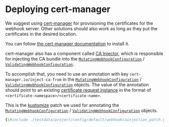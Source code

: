 # Deploying cert-manager

We suggest using [cert-manager](https://github.com/jetstack/cert-manager) for
provisioning the certificates for the webhook server. Other solutions should
also work as long as they put the certificates in the desired location.

You can follow
[the cert-manager documentation](https://cert-manager.io/docs/installation/)
to install it.

cert-manager also has a component called [CA
Injector](https://cert-manager.io/docs/concepts/ca-injector/), which is responsible for
injecting the CA bundle into the [`MutatingWebhookConfiguration`](https://pkg.go.dev/k8s.io/api/admissionregistration/v1#MutatingWebhookConfiguration)
/ [`ValidatingWebhookConfiguration`](https://pkg.go.dev/k8s.io/api/admissionregistration/v1#ValidatingWebhookConfiguration).

To accomplish that, you need to use an annotation with key
`cert-manager.io/inject-ca-from`
in the [`MutatingWebhookConfiguration`](https://pkg.go.dev/k8s.io/api/admissionregistration/v1#MutatingWebhookConfiguration)
/ [`ValidatingWebhookConfiguration`](https://pkg.go.dev/k8s.io/api/admissionregistration/v1#ValidatingWebhookConfiguration) objects.
The value of the annotation should point to an existing [certificate request instance](https://cert-manager.io/docs/concepts/certificaterequest/)
in the format of `<certificate-namespace>/<certificate-name>`.

This is the [kustomize](https://github.com/kubernetes-sigs/kustomize) patch we
used for annotating the [`MutatingWebhookConfiguration`](https://pkg.go.dev/k8s.io/api/admissionregistration/v1#MutatingWebhookConfiguration)
/ [`ValidatingWebhookConfiguration`](https://pkg.go.dev/k8s.io/api/admissionregistration/v1#ValidatingWebhookConfiguration) objects.

```yaml
{{#include ./testdata/project/config/default/webhookcainjection_patch.yaml}}
```
